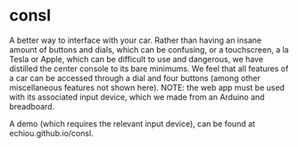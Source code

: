 consl
=====

A better way to interface with your car. Rather than having an insane amount of buttons and dials, which can be confusing, or a touchscreen, a la Tesla or Apple, which can be difficult to use and dangerous, we have distilled the center console to its bare minimums. We feel that all features of a car can be accessed through a dial and four buttons (among other miscellaneous features not shown here). NOTE: the web app must be used with its associated input device, which we made from an Arduino and breadboard.

A demo (which requires the relevant input device), can be found at echiou.github.io/consl.
